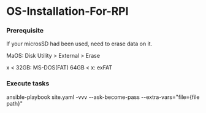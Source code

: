 # OS-Installation-For-RPI
### Prerequisite
If your microsSD had been used, need to erase data on it.

MaOS: Disk Utility > External > Erase

x < 32GB: MS-DOS(FAT)
64GB < x: exFAT

### Execute tasks
ansible-playbook site.yaml -vvv --ask-become-pass --extra-vars="file={file path}" 